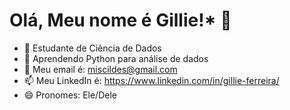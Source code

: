 # Olá, Meu nome é Gillie!* 👋

- 🔭 Estudante de Ciência de Dados
- 🌱 Aprendendo Python para análise de dados
- 💬 Meu email é: miscildes@gmail.com
- 📫 Meu LinkedIn é: https://www.linkedin.com/in/gillie-ferreira/
- 😄 Pronomes: Ele/Dele

